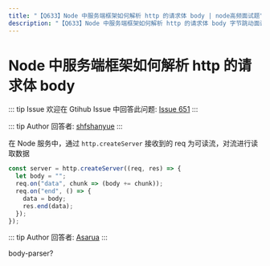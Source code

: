 ```yaml
---
title: "【Q633】Node 中服务端框架如何解析 http 的请求体 body | node高频面试题"
description: "【Q633】Node 中服务端框架如何解析 http 的请求体 body 字节跳动面试题、阿里腾讯面试题、美团小米面试题。"
---
```


# Node 中服务端框架如何解析 http 的请求体 body

::: tip Issue
欢迎在 Gtihub Issue 中回答此问题: [Issue 651](https://github.com/shfshanyue/Daily-Question/issues/651)
:::

::: tip Author
回答者: [shfshanyue](https://github.com/shfshanyue)
:::

在 Node 服务中，通过 `http.createServer` 接收到的 req 为可读流，对流进行读取数据

```js
const server = http.createServer((req, res) => {
  let body = "";
  req.on("data", chunk => (body += chunk));
  req.on("end", () => {
    data = body;
    res.end(data);
  });
});
```

::: tip Author
回答者: [Asarua](https://github.com/Asarua)
:::

body-parser?
